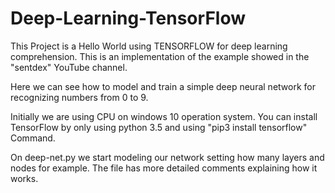 # Deep-Learning-TensorFlow

This Project is a Hello World using TENSORFLOW for deep learning comprehension.
This is an implementation of the example showed in the "sentdex" YouTube channel. 

Here we can see how to model and train a simple deep neural network for recognizing numbers
from 0 to 9.

Initially we are using CPU on windows 10 operation system. You can install
TensorFlow by only using python 3.5 and using "pip3 install tensorflow" Command.

On deep-net.py we start modeling our network setting how many layers and nodes for example.
The file has more detailed comments explaining how it works.

